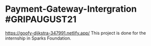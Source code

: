# Payment-Gateway-Intergration #GRIPAUGUST21
https://goofy-dijkstra-347991.netlify.app/
This project is done for the internship in Sparks Foundation.
